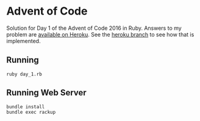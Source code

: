 # Advent of Code
Solution for Day 1 of the Advent of Code 2016 in Ruby. Answers to my problem are [available on Heroku](https://damp-springs-61285.herokuapp.com). See the [heroku branch](https://github.com/ericboehs/advent_of_code/compare/heroku) to see how that is implemented.

## Running
```
ruby day_1.rb
```

## Running Web Server
```
bundle install
bundle exec rackup
```
